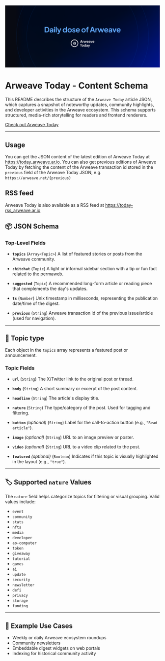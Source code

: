 ![Arweave Today Banner](./banner.png)

# Arweave Today - Content Schema

This README describes the structure of the `Arweave Today` article JSON, which captures a snapshot of noteworthy updates, community highlights, and developer activities in the Arweave ecosystem. This schema supports structured, media-rich storytelling for readers and frontend renderers.

[Check out Arweave Today](https://arweavehub.com/today)

---

## Usage

You can get the JSON content of the latest edition of Arweave Today at https://today_arweave.ar.io. You can also get previous editions of Arweave Today by fetching the content of the Arweave transaction id stored in the `previous` field of the Arweave Today JSON, e.g. `https://arweave.net/{previous}`

## RSS feed

Arweave Today is also available as a RSS feed at https://today-rss_arweave.ar.io

## :package: JSON Schema

### Top-Level Fields

- **`topics`** (`Array<Topic>`)
  A list of featured stories or posts from the Arweave community.

- **`chitchat`** (`Topic`)
  A light or informal sidebar section with a tip or fun fact related to the permaweb.

- **`suggested`** (`Topic`)
  A recommended long-form article or reading piece that complements the day's updates.

- **`ts`** (`Number`)
  Unix timestamp in milliseconds, representing the publication date/time of the digest.

- **`previous`** (`String`)
  Arweave transaction id of the previous issue/article (used for navigation).

---

## :newspaper: Topic type

Each object in the `topics` array represents a featured post or announcement.

### Topic Fields

- **`url`** (`String`)
  The X/Twitter link to the original post or thread.

- **`body`** (`String`)
  A short summary or excerpt of the post content.

- **`headline`** (`String`)
  The article's display title.

- **`nature`** (`String`)
  The type/category of the post. Used for tagging and filtering.

- **`button`** *(optional)* (`String`)
  Label for the call-to-action button (e.g., `"Read article"`).

- **`image`** *(optional)* (`String`)
  URL to an image preview or poster.

- **`video`** *(optional)* (`String`)
  URL to a video clip related to the post.

- **`featured`** *(optional)* (`Boolean`)
  Indicates if this topic is visually highlighted in the layout (e.g., `"true"`).

---

## :label: Supported `nature` Values

The `nature` field helps categorize topics for filtering or visual grouping. Valid values include:

- `event`
- `community`
- `stats`
- `nfts`
- `media`
- `developer`
- `ao-computer`
- `token`
- `giveaway`
- `tutorial`
- `games`
- `ai`
- `update`
- `security`
- `newsletter`
- `defi`
- `privacy`
- `storage`
- `funding`

---

## :compass: Example Use Cases

- Weekly or daily Arweave ecosystem roundups
- Community newsletters
- Embeddable digest widgets on web portals
- Indexing for historical community activity
